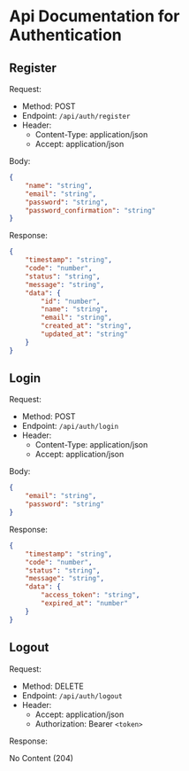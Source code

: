 # Api Documentation for Authentication

## Register

Request:

- Method: POST
- Endpoint: `/api/auth/register`
- Header:
    - Content-Type: application/json
    - Accept: application/json

Body:

```json
{
    "name": "string",
    "email": "string",
    "password": "string",
    "password_confirmation": "string"
}
```

Response:

```json
{
    "timestamp": "string",
    "code": "number",
    "status": "string",
    "message": "string",
    "data": {
        "id": "number",
        "name": "string",
        "email": "string",
        "created_at": "string",
        "updated_at": "string"
    }
}
```

## Login

Request:

- Method: POST
- Endpoint: `/api/auth/login`
- Header:
    - Content-Type: application/json
    - Accept: application/json

Body:

```json
{
    "email": "string",
    "password": "string"
}
```

Response:

```json
{
    "timestamp": "string",
    "code": "number",
    "status": "string",
    "message": "string",
    "data": {
        "access_token": "string",
        "expired_at": "number"
    }
}
```

## Logout

Request:

- Method: DELETE
- Endpoint: `/api/auth/logout`
- Header:
    - Accept: application/json
    - Authorization: Bearer `<token>`

Response:

No Content (204)
